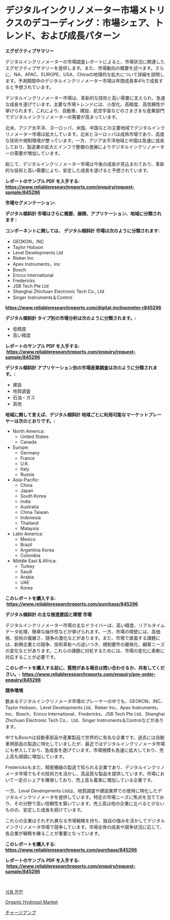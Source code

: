 <p><h1>デジタルインクリノメーター市場メトリクスのデコーディング：市場シェア、トレンド、および成長パターン</h1></p><p><strong>エグゼクティブサマリー</strong></p>
<p><p>デジタルインクリノメーターの市場調査レポートによると、市場状況に関連したエグゼクティブサマリーを提供します。また、市場動向の概要を述べます。さらに、NA、APAC、EUROPE、USA、Chinaの地理的な拡大について詳細を説明します。予測期間中のデジタルインクリノメーター市場は年間成長率4％で成長すると予想されています。</p><p>デジタルインクリノメーター市場は、革新的な技術と高い需要に支えられ、急速な成長を遂げています。主要な市場トレンドには、小型化、高精度、高信頼性が挙げられます。これにより、自動車、建設、航空宇宙などのさまざまな産業部門でデジタルインクリノメーターの需要が高まっています。</p><p>北米、アジア太平洋、ヨーロッパ、米国、中国などの主要地域でデジタルインクリノメーター市場は拡大しています。北米とヨーロッパは成熟市場であり、高度な技術や規制環境が整っています。一方、アジア太平洋地域と中国は急速に成長しており、製造業の拡大とインフラ整備の進展によりデジタルインクリノメーターの需要が増加しています。</p><p>総じて、デジタルインクリノメーター市場は今後の成長が見込まれており、革新的な技術と高い需要により、安定した成長を遂げると予想されています。</p></p>
<p><strong>レポートのサンプル PDF を入手する: <a href="https://www.reliableresearchreports.com/enquiry/request-sample/845296">https://www.reliableresearchreports.com/enquiry/request-sample/845296</a></strong></p>
<p><strong>市場セグメンテーション:</strong></p>
<p><strong> デジタル傾斜計 市場はさらに概要、展開、アプリケーション、地域に分類されます :</strong></p>
<p><strong>コンポーネントに関しては、 デジタル傾斜計 市場は次のように分類されます: &nbsp;</strong></p>
<p><ul><li>GEOKON，INC</li><li>Taylor Hobson</li><li>Level Developments Ltd</li><li>Rieker Inc</li><li>Apex Instruments，Inc</li><li>Bosch</li><li>Ericco International</li><li>Fredericks</li><li>JSB Tech Pte Ltd</li><li>Shanghai Zhichuan Electronic Tech Co., Ltd</li><li>Singer Instruments＆Control</li></ul></p>
<p><strong><a href="https://www.reliableresearchreports.com/digital-inclinometer-r845296">https://www.reliableresearchreports.com/digital-inclinometer-r845296</a></strong></p>
<p><strong> デジタル傾斜計 タイプ別の市場分析は次のように分類されます。:</strong></p>
<p><ul><li>低精度</li><li>高い精度</li></ul></p>
<p><strong>レポートのサンプル PDF を入手する: &nbsp;<a href="https://www.reliableresearchreports.com/enquiry/request-sample/845296">https://www.reliableresearchreports.com/enquiry/request-sample/845296</a></strong></p>
<p><strong> デジタル傾斜計 アプリケーション別の市場産業調査は次のように分類されます。:</strong></p>
<p><ul><li>建設</li><li>地質調査</li><li>石油・ガス</li><li>其他</li></ul></p>
<p><strong>地域に関して言えば、デジタル傾斜計 地域ごとに利用可能なマーケットプレーヤーは次のとおりです。:</strong></p>
<p><ul>
    <li>
        North America:
        <ul>
            <li>United States</li>
            <li>Canada</li>
        </ul>
    </li>
    <li>
        Europe:
        <ul>
            <li>Germany</li>
            <li>France</li>
            <li>U.K.</li>
            <li>Italy</li>
            <li>Russia</li>
        </ul>
    </li>
    <li>
        Asia-Pacific:
        <ul>
            <li>China</li>
            <li>Japan</li>
            <li>South Korea</li>
            <li>India</li>
            <li>Australia</li>
            <li>China Taiwan</li>
            <li>Indonesia</li>
            <li>Thailand</li>
            <li>Malaysia</li>
        </ul>
    </li>
    <li>
        Latin America:
        <ul>
            <li>Mexico</li>
            <li>Brazil</li>
            <li>Argentina Korea</li>
            <li>Colombia</li>
        </ul>
    </li>
    <li>
        Middle East & Africa:
        <ul>
            <li>Turkey</li>
            <li>Saudi</li>
            <li>Arabia</li>
            <li>UAE</li>
            <li>Korea</li>
        </ul>
    </li>
    </ul></p>
<p><strong>このレポートを購入する: &nbsp;<a href="https://www.reliableresearchreports.com/purchase/845296">https://www.reliableresearchreports.com/purchase/845296</a></strong></p>
<p><strong>デジタル傾斜計 の主な推進要因と障壁 市場</strong></p>
<p><p>デジタルインクリノメーター市場の主なドライバーは、高い精度、リアルタイムデータ処理、簡単な操作性などが挙げられます。一方、市場の障壁には、高価格、技術の複雑さ、競争の激化などがあります。また、市場で直面する課題には、新興企業との競争、技術革新への追いつき、規制要件の厳格化、顧客ニーズの変化などがあります。これらの課題に対処するためには、市場の変化に柔軟に対応することが必要です。</p></p>
<p><strong>このレポートを購入する前に、質問がある場合は問い合わせるか、共有してください。:&nbsp; <a href="https://www.reliableresearchreports.com/enquiry/pre-order-enquiry/845296">https://www.reliableresearchreports.com/enquiry/pre-order-enquiry/845296</a></strong></p>
<p><strong>競争環境</strong></p>
<p><p>数あるデジタルインクリノメータ市場のプレーヤーの中でも、GEOKON、INC、Taylor Hobson、Level Developments Ltd、Rieker Inc、Apex Instruments、Inc、Bosch、Ericco International、Fredericks、JSB Tech Pte Ltd、Shanghai Zhichuan Electronic Tech Co.、Ltd、Singer Instruments＆Controlなどがあります。</p><p>中でもBoschは自動車部品や産業製品で世界的に有名な企業です。過去には自動車用部品の製造に特化していましたが、最近ではデジタルインクリノメータ市場にも参入しており、急成長を遂げています。市場規模も急速に拡大しており、売上高も順調に増加しています。</p><p>Fredericksもまた、精密機器の製造で知られる企業であり、デジタルインクリノメータ市場でもその技術力を活かし、高品質な製品を提供しています。市場において一定のシェアを確保しており、売上高も着実に増加している企業です。</p><p>一方、Level Developments Ltdは、地質調査や建設業界での使用に特化したデジタルインクリノメータを提供しています。特定の市場ニーズに焦点を当てており、その分野で高い信頼性を築いています。売上高は他の企業に比べると少ないものの、安定した成長を続けています。</p><p>これらの企業はそれぞれ異なる市場戦略を持ち、独自の強みを活かしてデジタルインクリノメータ市場で競争しています。市場全体の成長や競争状況に応じて、各企業が戦略を練ることが重要となっています。</p></p>
<p><strong>このレポートを購入する: &nbsp; <a href="https://www.reliableresearchreports.com/purchase/845296">https://www.reliableresearchreports.com/purchase/845296</a></strong></p>
<p><strong>レポートのサンプル PDF を入手する: &nbsp;<a href="https://www.reliableresearchreports.com/enquiry/request-sample/845296">https://www.reliableresearchreports.com/enquiry/request-sample/845296</a></strong><strong></strong></p>
<p>&nbsp;</p>
<p><p><a href="https://github.com/RichardLueilwitz787/Market-Research-Report-List-1/blob/main/263964317754.md">식용 한천</a></p><p><a href="https://lydian-appliance-61d.notion.site/Organic-Hydrosol-Market-with-the-goal-of-estimating-the-market-size-and-future-growth-potential-of-v-883840b67cbe42f38c03b9a6454e8878">Organic Hydrosol Market</a></p><p><a href="https://github.com/JacksonWiza1924/Market-Research-Report-List-1/blob/main/775763319001.md">チャージアンプ</a></p></p>